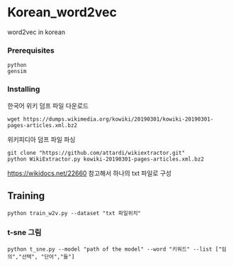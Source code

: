 # Korean_word2vec

word2vec in korean

### Prerequisites

```
python
gensim
```
### Installing


한국어 위키 덤프 파일 다운로드

```
wget https://dumps.wikimedia.org/kowiki/20190301/kowiki-20190301-pages-articles.xml.bz2
```

위키피디아 덤프 파일 파싱

```
git clone "https://github.com/attardi/wikiextractor.git"
python WikiExtractor.py kowiki-20190301-pages-articles.xml.bz2 
```
https://wikidocs.net/22660 참고해서 하나의 txt 파일로 구성

## Training
```
python train_w2v.py --dataset "txt 파일위치"
```
### t-sne 그림
```
python t_sne.py --model "path of the model" --word "키워드" --list ["임의","선택", "단어","들"]
```


 
